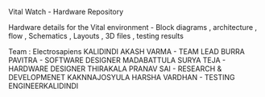 Vital Watch - Hardware Repository

Hardware details for the Vital environment - Block diagrams , architecture , flow ,  Schematics , Layouts , 3D files , testing results 

Team : Electrosapiens 
KALIDINDI AKASH VARMA         -     TEAM LEAD
BURRA PAVITRA                 -     SOFTWARE DESIGNER
MADABATTULA SURYA TEJA        -     HARDWARE DESIGNER
THIRAKALA PRANAV SAI          -     RESEARCH & DEVELOPMENET
KAKNNAJOSYULA HARSHA VARDHAN  -     TESTING ENGINEERKALIDINDI
